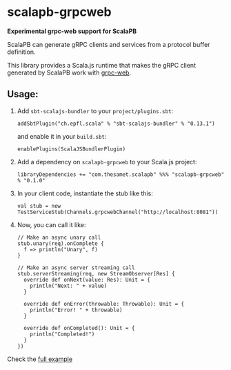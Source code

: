 # scalapb-grpcweb

**Experimental grpc-web support for ScalaPB**

ScalaPB can generate gRPC clients and services from a protocol buffer
definition. 

This library provides a Scala.js runtime that makes the gRPC client generated
by ScalaPB work with [grpc-web](https://github.com/grpc/grpc-web).

## Usage:

1. Add `sbt-scalajs-bundler` to your `project/plugins.sbt`:

   ```
   addSbtPlugin("ch.epfl.scala" % "sbt-scalajs-bundler" % "0.13.1")
   ```

   and enable it in your `build.sbt`:

   ```
   enablePlugins(ScalaJSBundlerPlugin)
   ```

2. Add a dependency on `scalapb-grpcweb` to your Scala.js project:

   ```
   libraryDependencies += "com.thesamet.scalapb" %%% "scalapb-grpcweb" % "0.1.0"
   ```

3. In your client code, instantiate the stub like this:

   ```
   val stub = new TestServiceStub(Channels.grpcwebChannel("http://localhost:8081"))
   ```

4. Now, you can call it like:

   ```
   // Make an async unary call
   stub.unary(req).onComplete {
     f => println("Unary", f)
   }

   // Make an async server streaming call
   stub.serverStreaming(req, new StreamObserver[Res] {
     override def onNext(value: Res): Unit = {
       println("Next: " + value)
     }

     override def onError(throwable: Throwable): Unit = {
       println("Error! " + throwable)
     }

     override def onCompleted(): Unit = {
       println("Completed!")
     }
   })
   ```

Check the [full example](https://github.com/scalapb/scalapb-grpcweb/tree/master/example)
